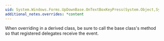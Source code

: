 ```yaml
---
uid: System.Windows.Forms.UpDownBase.OnTextBoxKeyPress(System.Object,System.Windows.Forms.KeyPressEventArgs)
additional_notes.overrides: *content
---
```


<p>When overriding <xref href="System.Windows.Forms.UpDownBase.OnTextBoxKeyPress(System.Object,System.Windows.Forms.KeyPressEventArgs)"></xref> in a derived class, be sure to call the base class's <xref href="System.Windows.Forms.UpDownBase.OnTextBoxKeyPress(System.Object,System.Windows.Forms.KeyPressEventArgs)"></xref> method so that registered delegates receive the event.</p>


